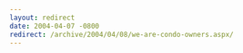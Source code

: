 ```yaml
---
layout: redirect
date: 2004-04-07 -0800
redirect: /archive/2004/04/08/we-are-condo-owners.aspx/
---
```

